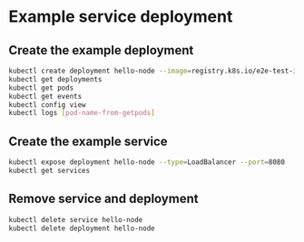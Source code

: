 # Example service deployment

## Create the example deployment

```bash
kubectl create deployment hello-node --image=registry.k8s.io/e2e-test-images/agnhost:2.39 -- /agnhost netexec --http-port=8080
kubectl get deployments
kubectl get pods
kubectl get events
kubectl config view
kubectl logs [pod-name-from-getpods]
```

## Create the example service

```bash
kubectl expose deployment hello-node --type=LoadBalancer --port=8080
kubectl get services
```

## Remove service and deployment

```bash
kubectl delete service hello-node
kubectl delete deployment hello-node
```
